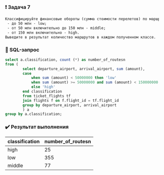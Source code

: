 ### :exclamation: Задача 7
```txt
Классифицируйте финансовые обороты (сумма стоимости перелетов) по маршрутам:
 - до 50 млн - low;
 - от 50 млн включительно до 150 млн - middle;
 - от 150 млн включительно - high.
Выведите в результат количество маршрутов в каждом полученном классе.
```
### :paperclip: SQL-запрос
```sql
select a.сlassification, count (*) as number_of_routesn		
from (
		select departure_airport, arrival_airport, sum (amount),
		case
			when sum (amount) < 50000000 then 'low'
			when sum (amount) >= 50000000 and sum (amount) < 150000000 then 'middle'
			else 'high'
		end сlassification
		from ticket_flights tf
		join flights f on f.flight_id = tf.flight_id
		group by departure_airport, arrival_airport
		) a
group by a.сlassification;
```
### :heavy_check_mark: Результат выполнения

сlassification|number_of_routesn|
--------------|-----------------|
high          |               25|
low           |              355|
middle        |               77|

